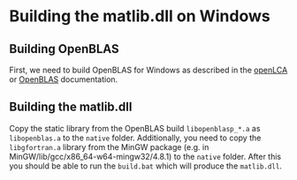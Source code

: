 # Building the matlib.dll on Windows

## Building OpenBLAS
First, we need to build OpenBLAS for Windows as described in the 
[openLCA](https://github.com/GreenDelta/olca-modules/blob/master/doc/openblas_windows.md) 
or [OpenBLAS](https://github.com/xianyi/OpenBLAS/wiki/Installation-Guide) 
documentation.

## Building the matlib.dll
Copy the static library from the OpenBLAS build `libopenblasp_*.a` as 
`libopenblas.a` to the `native` folder. Additionally, you need to copy the
`libgfortran.a` library from the MinGW package 
(e.g. in MinGW/lib/gcc/x86_64-w64-mingw32/4.8.1) to the `native` folder. After
this you should be able to run the `build.bat` which will produce the
`matlib.dll`.